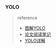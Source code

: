### YOLO> reference>* [图解YOLO](https://zhuanlan.zhihu.com/p/24916786)>* [论文阅读笔记](http://blog.csdn.net/tangwei2014/article/details/50915317)>* [YOLO详解](https://zhuanlan.zhihu.com/p/25236464)